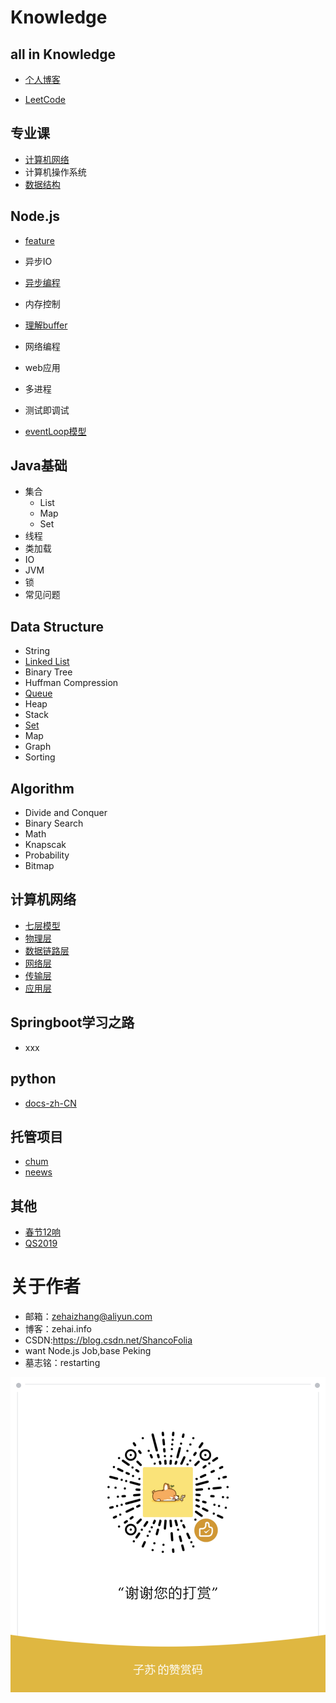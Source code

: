 # Knowledge
## all in Knowledge

- [个人博客](http://zehai.info)

- [LeetCode](http://zehai.info/categories/LeetCode/)

## 专业课

- [计算机网络](http://zehai.info/cnetwork/)
- 计算机操作系统
- [数据结构](http://zehai.info/structure/)

## Node.js

- [feature](<http://zehai.info/Nodejs/#what>)
- 异步IO
- [异步编程](<http://zehai.info/Nodejs/#%E5%BC%82%E6%AD%A5%E7%BC%96%E7%A8%8B>)
- 内存控制
- [理解buffer](http://zehai.info/Nodejs/)
- 网络编程
- web应用
- 多进程
- 测试即调试

- [eventLoop模型](<http://zehai.info/Nodejs/#EventLoop>)

## Java基础

- 集合
  - List
  - Map
  - Set
- 线程
- 类加载
- IO
- JVM
- 锁
- 常见问题

## Data Structure

- String
- [Linked List](<http://zehai.info/Structure/#LinkedList>)
- Binary Tree
- Huffman Compression
- [Queue](<http://zehai.info/Structure/#Queue>)
- Heap
- Stack
- [Set](<http://zehai.info/Structure/#Set>)
- Map
- Graph
- Sorting

## Algorithm

- Divide and Conquer
- Binary Search
- Math
- Knapscak
- Probability
- Bitmap

## 计算机网络

- [七层模型](http://zehai.info/cnetwork/)
- [物理层](http://zehai.info/cnetwork/)
- [数据链路层](http://zehai.info/cnetwork/)
- [网络层](http://zehai.info/cnetwork/)
- [传输层](http://zehai.info/cnetwork/)
- [应用层](http://zehai.info/cnetwork/)

## Springboot学习之路

- xxx

## python

- [docs-zh-CN](https://docs.python.org/zh-cn/3.7/tutorial/index.html)

## 托管项目

- [chum](https://github.com/ShawnGoethe/chum)
- [neews](https://github.com/ShawnGoethe/neews)

## 其他

- [春节12响](http://zehai.info/2019/04/04/2019-04-04-%E6%98%A5%E8%8A%8212%E5%93%8D/)
- [QS2019](http://zehai.info/qs2019/)

# 关于作者

- 邮箱：zehaizhang@aliyun.com
- 博客：zehai.info
- CSDN:https://blog.csdn.net/ShancoFolia
- want Node.js Job,base Peking
- 墓志铭：restarting

![](/img/wechatpay.png)